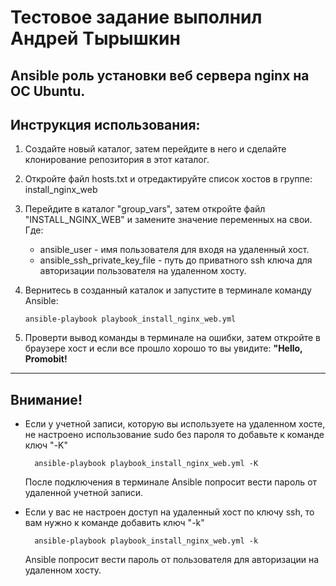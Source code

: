 # **Тестовое задание выполнил Андрей Тырышкин** #

## Ansible роль установки веб сервера nginx на ОС Ubuntu. ##


## **Инструкция использования:**
1. Создайте новый каталог, затем перейдите в него и сделайте клонирование репозитория в этот каталог.
2. Откройте файл hosts.txt и отредактируйте список хостов в группе: install_nginx_web
3. Перейдите в каталог "group_vars", затем откройте файл "INSTALL_NGINX_WEB" и замените значение переменных на свои.
Где:
    - ansible_user - имя пользователя для входя на удаленный хост.
    - ansible_ssh_private_key_file - путь до приватного ssh ключа для авторизации пользователя на удаленном хосту.
4. Вернитесь в созданный каталок и запустите в терминале команду Ansible:

       ansible-playbook playbook_install_nginx_web.yml
   
5. Проверти вывод команды в терминале на ошибки, затем откройте в браузере хост и если все прошло хорошо то вы увидите: **"Hello, Promobit!**
---

## **Внимание!** ##
- Если у учетной записи, которую вы используете на удаленном хосте, не настроено использование sudo без пароля то добавьте к команде ключ "-K"

        ansible-playbook playbook_install_nginx_web.yml -K

    После подключения в терминале Ansible попросит вести пароль от удаленной учетной записи.

- Если у вас не настроен доступ на удаленный хост по ключу ssh, то вам нужно к команде добавить ключ "-k"

        ansible-playbook playbook_install_nginx_web.yml -k

    Ansible попросит вести пароль от пользователя для авторизации на удаленном хосту.
